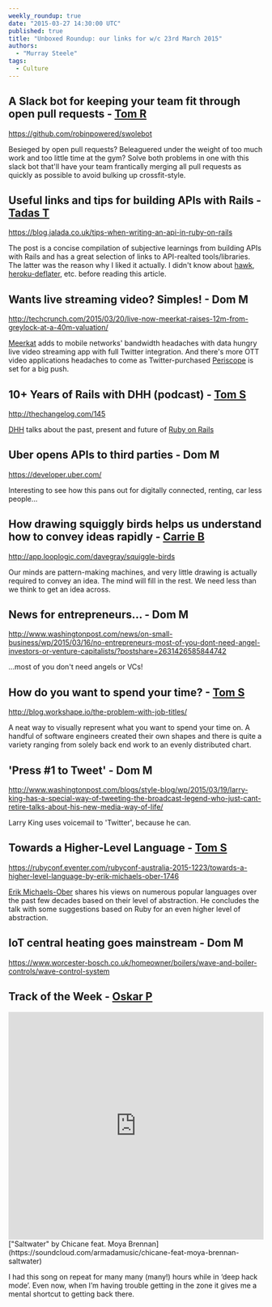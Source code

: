 ```yaml
---
weekly_roundup: true
date: "2015-03-27 14:30:00 UTC"
published: true
title: "Unboxed Roundup: our links for w/c 23rd March 2015"
authors:
  - "Murray Steele"
tags:
  - Culture
---
```


## A Slack bot for keeping your team fit through open pull requests - [Tom R](https://twitter.com/khalleth)

https://github.com/robinpowered/swolebot

Besieged by open pull requests? Beleaguered under the weight of too much work and too little time at the gym? Solve both problems in one with this slack bot that'll have your team frantically merging all pull requests as quickly as possible to avoid bulking up crossfit-style.

## Useful links and tips for building APIs with Rails - [Tadas T](https://twitter.com/tadas_t)

https://blog.jalada.co.uk/tips-when-writing-an-api-in-ruby-on-rails

The post is a concise compilation of subjective learnings from building APIs with Rails and has a great selection of links to API-realted tools/libraries.  The latter was the reason why I liked it actually.  I didn't know about [hawk](https://github.com/hueniverse/hawk), [heroku-deflater](https://github.com/romanbsd/heroku-deflater), etc. before reading this article.

## Wants live streaming video? Simples! - Dom M

http://techcrunch.com/2015/03/20/live-now-meerkat-raises-12m-from-greylock-at-a-40m-valuation/

[Meerkat](http://meerkatapp.co/) adds to mobile networks' bandwidth headaches with data hungry live video streaming app with full Twitter integration. And there's more OTT video applications headaches to come as Twitter-purchased [Periscope](https://www.periscope.tv/) is set for a big push.

## 10+ Years of Rails with DHH (podcast) - [Tom S](/team#tom-sabin)

http://thechangelog.com/145

[DHH](http://david.heinemeierhansson.com/) talks about the past, present and future of [Ruby on Rails](http://rubyonrails.org/)

## Uber opens APIs to third parties - Dom M

https://developer.uber.com/

Interesting to see how this pans out for digitally connected, renting, car less people...

## How drawing squiggly birds helps us understand how to convey ideas rapidly - [Carrie B](/team#carrie-bedingfield)

http://app.looplogic.com/davegray/squiggle-birds

Our minds are pattern-making machines, and very little drawing is actually required to convey an idea. The mind will fill in the rest. We need less than we think to get an idea across.

## News for entrepreneurs... - Dom M

http://www.washingtonpost.com/news/on-small-business/wp/2015/03/16/no-entrepreneurs-most-of-you-dont-need-angel-investors-or-venture-capitalists/?postshare=2631426585844742

...most of you don't need angels or VCs!

## How do you want to spend your time? - [Tom S](/team#tom-sabin)

http://blog.workshape.io/the-problem-with-job-titles/

A neat way to visually represent what you want to spend your time on. A handful of software engineers created their own shapes and there is quite a variety ranging from solely back end work to an evenly distributed chart.

## 'Press #1 to Tweet' - Dom M

http://www.washingtonpost.com/blogs/style-blog/wp/2015/03/19/larry-king-has-a-special-way-of-tweeting-the-broadcast-legend-who-just-cant-retire-talks-about-his-new-media-way-of-life/

Larry King uses voicemail to 'Twitter', because he can.

## Towards a Higher-Level Language - [Tom S](/team#tom-sabin)

https://rubyconf.eventer.com/rubyconf-australia-2015-1223/towards-a-higher-level-language-by-erik-michaels-ober-1746

[Erik Michaels-Ober](https://twitter.com/sferik) shares his views on numerous popular languages over the past few decades based on their level of abstraction. He concludes the talk with some suggestions based on Ruby for an even higher level of abstraction.

## IoT central heating goes mainstream - Dom M

https://www.worcester-bosch.co.uk/homeowner/boilers/wave-and-boiler-controls/wave-control-system

## Track of the Week - [Oskar P](/team)

<iframe width="100%" height="450" scrolling="no" frameborder="no" src="https://w.soundcloud.com/player/?url=https%3A//api.soundcloud.com/tracks/190236937&amp;auto_play=false&amp;hide_related=false&amp;show_comments=true&amp;show_user=true&amp;show_reposts=false&amp;visual=true"></iframe>
["Saltwater" by Chicane feat. Moya Brennan](https://soundcloud.com/armadamusic/chicane-feat-moya-brennan-saltwater)

I had this song on repeat for many many (many!) hours while in ‘deep hack mode’. Even now, when I’m having trouble getting in the zone it gives me a mental shortcut to getting back there.
